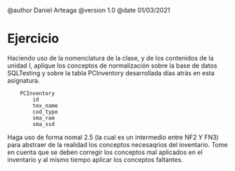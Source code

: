 @author Daniel Arteaga
@version 1.0
@date 01/03/2021

Ejercicio
=========

Haciendo uso de la nomenclatura de la clase, y de los contenidos de la unidad I, aplique los conceptos de normalización sobre la base de datos SQLTesting y sobre la tabla PCInventory desarrollada días atrás en esta asignatura.

        PCInventory
            id
            tex_name
            cod_type
            sma_ram
            sma_ssd

Haga uso de forma nomal 2.5 (la cual es un intermedio entre NF2 Y FN3) para abstraer de la realidad los conceptos necesaqrios del inventario. Tome en cuenta que se deben corregir los conceptos mal aplicados en el inventario y al mismo tiempo aplicar los conceptos faltantes.



